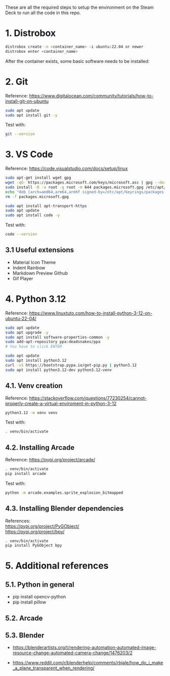 These are all the required steps to setup the environment on the Steam Deck to run all the code in this repo.



# 1. Distrobox

``` bash
distrobox create -n <container_name> -i ubuntu:22.04 or newer
distrobox enter <container_name>
```

After the container exists, some basic software needs to be installed:



# 2. Git

Reference: https://www.digitalocean.com/community/tutorials/how-to-install-git-on-ubuntu

``` bash
sudo apt update
sudo apt install git -y
```

Test with:

``` bash
git --version
```



# 3. VS Code

Reference: https://code.visualstudio.com/docs/setup/linux

``` bash
sudo apt-get install wget gpg
wget -qO- https://packages.microsoft.com/keys/microsoft.asc | gpg --dearmor > packages.microsoft.gpg
sudo install -D -o root -g root -m 644 packages.microsoft.gpg /etc/apt/keyrings/packages.microsoft.gpg
echo "deb [arch=amd64,arm64,armhf signed-by=/etc/apt/keyrings/packages.microsoft.gpg] https://packages.microsoft.com/repos/code stable main" |sudo tee /etc/apt/sources.list.d/vscode.list > /dev/null
rm -f packages.microsoft.gpg

sudo apt install apt-transport-https
sudo apt update
sudo apt install code -y
```

Test with:

``` bash
code --version
```



## 3.1 Useful extensions

- Material Icon Theme
- Indent Rainbow
- Markdown Preview Github
- Gif Player



# 4. Python 3.12

Reference: https://www.linuxtuto.com/how-to-install-python-3-12-on-ubuntu-22-04/

``` bash
sudo apt update
sudo apt upgrade -y
sudo apt install software-properties-common -y
sudo add-apt-repository ppa:deadsnakes/ppa
# You have to click ENTER
```

``` bash
sudo apt update
sudo apt install python3.12
curl -sS https://bootstrap.pypa.io/get-pip.py | python3.12
sudo apt install python3.12-dev python3.12-venv
```



## 4.1. Venv creation

Reference: https://stackoverflow.com/questions/77230254/cannot-properly-create-a-virtual-enviroment-in-python-3-12

``` bash
python3.12 -m venv venv
```

Test with:

```bash
. venv/bin/activate
```



## 4.2. Installing Arcade

Reference: https://pypi.org/project/arcade/

```bash
. venv/bin/activate
pip install arcade
```

Test with:

```bash
python -m arcade.examples.sprite_explosion_bitmapped
```



## 4.3. Installing Blender dependencies

References:  
https://pypi.org/project/PyGObject/  
https://pypi.org/project/bpy/

``` bash
. venv/bin/activate
pip install PyGObject bpy
```



# 5. Additional references

## 5.1. Python in general

- pip install opencv-python
- pip install pillow


## 5.2. Arcade

## 5.3. Blender

- https://blenderartists.org/t/rendering-automation-automated-image-resource-change-automated-camera-change/1476203/2

- https://www.reddit.com/r/blenderhelp/comments/rbjale/how_do_i_make_a_plane_transparent_when_rendering/


